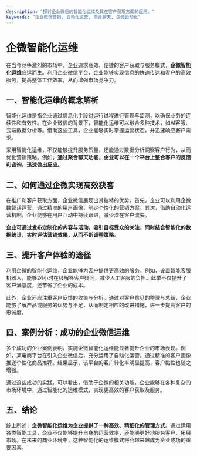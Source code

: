 ```yaml
---
description: "探讨企业微信的智能化运维及其在客户获取方面的应用。"
keywords: "企业微信营销, 自动化运营, 聚合聊天, 企微自动化"
---
```

# 企微智能化运维

在当今竞争激烈的市场中，企业追求高效、便捷的客户获取与服务模式，**企微智能化运维**应运而生。利用企业微信平台，企业能够实现信息的快速传达和客户的高效服务，提高整体工作效率，从而增强市场竞争力。

## 一、智能化运维的概念解析

智能化运维是指企业通过信息化手段对运行过程进行管理与监测，以确保业务的连续性和有效性。在企业微信的背景下，智能化运维可以融合多种技术，如AI客服、云端数据分析等。借助这些工具，企业能够实时掌握运营状态，并迅速响应客户需求。

采用智能化运维，不仅能够提升服务质量，还能通过数据分析洞察客户行为，从而优化营销策略。例如，**通过聚合聊天功能，企业可以在一个平台上整合客户的反馈和咨询，迅速做出反应。**

## 二、如何通过企微实现高效获客

在推广和客户获取方面，企业微信展现出其独特的优势。首先，企业可以利用企微数智话运营，通过精准的用户画像，制定个性化的营销方案。其次，借助自动化运营机制，企业能够在用户互动中持续跟进，减少潜在客户流失。

**企业可通过发布定制化的内容与活动，吸引目标受众的关注，同时结合智能化的数据统计，实时评估营销效果，从而不断调整策略。**

## 三、提升客户体验的途径

利用企微的智能化运维，企业能够为客户提供更高效的服务。例如，设置智能客服机器人，能够24小时在线解答客户疑问，减少人工客服的负担。此举不仅提升了客户满意度，还节省了企业的成本。

此外，企业还应注重客户反馈的收集与分析。通过对客户意见的整理与总结，企业能够了解产品或服务的优势与不足，从而制定相应的改进措施，进一步提高客户的忠诚度。

## 四、案例分析：成功的企业微信运维

多个成功的企业案例表明，实施企微智能化运维能显著提升企业的市场表现。例如，某电商平台在引入企业微信后，充分运用了自动化运营，通过精准的客户画像推送个性化商品推荐。结果显示，该平台的客户转化率明显提高，客户黏性也随之增强。

通过这些成功的实践，可以看出，借助于企微的相关功能，企业能够在各种复杂的市场环境中，通过智能化的运维模式，实现更高效的客户获取及服务。

## 五、结论

综上所述，**企微智能化运维为企业提供了一种高效、精细化的管理方式**。通过运用各类智能工具，企业不仅能够提升自身的运营效率，还能够更好地服务客户、拓展市场。在未来的商业环境中，这种智能化的运维模式将会越来越成为企业成功的重要因素。
